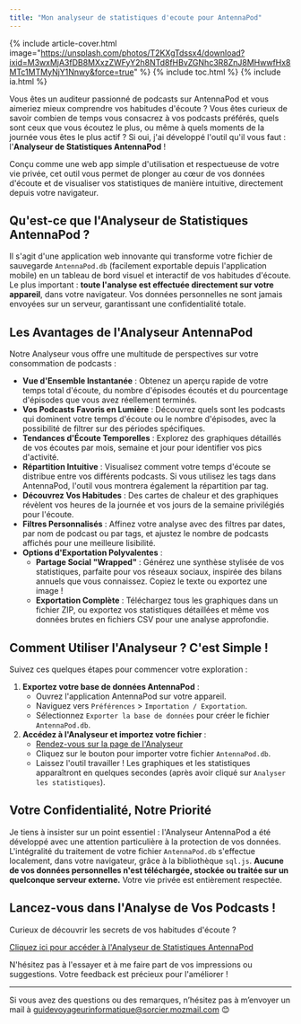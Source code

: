 ```yaml
---
title: "Mon analyseur de statistiques d'ecoute pour AntennaPod"
---
```

{% include article-cover.html image="https://unsplash.com/photos/T2KXgTdssx4/download?ixid=M3wxMjA3fDB8MXxzZWFyY2h8NTd8fHBvZGNhc3R8ZnJ8MHwwfHx8MTc1MTMyNjY1Nnwy&force=true" %} 
{% include toc.html %} 
{% include ia.html %} 

Vous êtes un auditeur passionné de podcasts sur AntennaPod et vous aimeriez mieux comprendre vos habitudes d'écoute ? Vous êtes curieux de savoir combien de temps vous consacrez à vos podcasts préférés, quels sont ceux que vous écoutez le plus, ou même à quels moments de la journée vous êtes le plus actif ? Si oui, j'ai développé l'outil qu'il vous faut : l'**Analyseur de Statistiques AntennaPod** !

Conçu comme une web app simple d'utilisation et respectueuse de votre vie privée, cet outil vous permet de plonger au cœur de vos données d'écoute et de visualiser vos statistiques de manière intuitive, directement depuis votre navigateur.

## Qu'est-ce que l'Analyseur de Statistiques AntennaPod ?

Il s'agit d'une application web innovante qui transforme votre fichier de sauvegarde `AntennaPod.db` (facilement exportable depuis l'application mobile) en un tableau de bord visuel et interactif de vos habitudes d'écoute. Le plus important : **toute l'analyse est effectuée directement sur votre appareil**, dans votre navigateur. Vos données personnelles ne sont jamais envoyées sur un serveur, garantissant une confidentialité totale.

## Les Avantages de l'Analyseur AntennaPod

Notre Analyseur vous offre une multitude de perspectives sur votre consommation de podcasts :

* **Vue d'Ensemble Instantanée** : Obtenez un aperçu rapide de votre temps total d'écoute, du nombre d'épisodes écoutés et du pourcentage d'épisodes que vous avez réellement terminés.
* **Vos Podcasts Favoris en Lumière** : Découvrez quels sont les podcasts qui dominent votre temps d'écoute ou le nombre d'épisodes, avec la possibilité de filtrer sur des périodes spécifiques.
* **Tendances d'Écoute Temporelles** : Explorez des graphiques détaillés de vos écoutes par mois, semaine et jour pour identifier vos pics d'activité.
* **Répartition Intuitive** : Visualisez comment votre temps d'écoute se distribue entre vos différents podcasts. Si vous utilisez les tags dans AntennaPod, l'outil vous montrera également la répartition par tag.
* **Découvrez Vos Habitudes** : Des cartes de chaleur et des graphiques révèlent vos heures de la journée et vos jours de la semaine privilégiés pour l'écoute.
* **Filtres Personnalisés** : Affinez votre analyse avec des filtres par dates, par nom de podcast ou par tags, et ajustez le nombre de podcasts affichés pour une meilleure lisibilité.
* **Options d'Exportation Polyvalentes** :
    * **Partage Social "Wrapped"** : Générez une synthèse stylisée de vos statistiques, parfaite pour vos réseaux sociaux, inspirée des bilans annuels que vous connaissez. Copiez le texte ou exportez une image !
    * **Exportation Complète** : Téléchargez tous les graphiques dans un fichier ZIP, ou exportez vos statistiques détaillées et même vos données brutes en fichiers CSV pour une analyse approfondie.

## Comment Utiliser l'Analyseur ? C'est Simple !

Suivez ces quelques étapes pour commencer votre exploration :

1.  **Exportez votre base de données AntennaPod** :
    * Ouvrez l'application AntennaPod sur votre appareil.
    * Naviguez vers `Préférences` > `Importation / Exportation`.
    * Sélectionnez `Exporter la base de données` pour créer le fichier `AntennaPod.db`.
2.  **Accédez à l'Analyseur et importez votre fichier** :
    * [Rendez-vous sur la page de l'Analyseur](https://sorcier88.github.io/leguideduvoyageurinformatique/statistiques%20antennapod.html)
    * Cliquez sur le bouton pour importer votre fichier `AntennaPod.db`.
    * Laissez l'outil travailler ! Les graphiques et les statistiques apparaîtront en quelques secondes (après avoir cliqué sur `Analyser les statistiques`).

## Votre Confidentialité, Notre Priorité

Je tiens à insister sur un point essentiel : l'Analyseur AntennaPod a été développé avec une attention particulière à la protection de vos données. L'intégralité du traitement de votre fichier `AntennaPod.db` s'effectue localement, dans votre navigateur, grâce à la bibliothèque `sql.js`. **Aucune de vos données personnelles n'est téléchargée, stockée ou traitée sur un quelconque serveur externe.** Votre vie privée est entièrement respectée.

## Lancez-vous dans l'Analyse de Vos Podcasts !

Curieux de découvrir les secrets de vos habitudes d'écoute ? 

 <a href="https://sorcier88.github.io/leguideduvoyageurinformatique/statistiques%20antennapod.html" class="bouton">Cliquez ici pour accéder à l'Analyseur de Statistiques AntennaPod</a>


N'hésitez pas à l'essayer et à me faire part de vos impressions ou suggestions. Votre feedback est précieux pour l'améliorer !

---

Si vous avez des questions ou des remarques, n’hésitez pas à m’envoyer un mail à [guidevoyageurinformatique@sorcier.mozmail.com](mailto:guidevoyageurinformatique@sorcier.mozmail.com) 😊